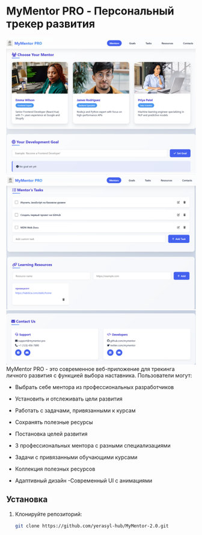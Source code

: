 # MyMentor PRO - Персональный трекер развития

![MyMentor Screenshot](./img/screenshot1.png)
![MyMentor Screenshot](./img/screenshot2.png)
![MyMentor Screenshot](./img/screenshot3.png)
MyMentor PRO - это современное веб-приложение для трекинга личного развития с функцией выбора наставника. Пользователи могут:

- Выбрать себе ментора из профессиональных разработчиков
- Установить и отслеживать цели развития
- Работать с задачами, привязанными к курсам
- Сохранять полезные ресурсы

- Постановка целей развития
- 3 профессиональных ментора с разными специализациями
- Задачи с привязанными обучающими курсами
- Коллекция полезных ресурсов
- Адаптивный дизайн
-Современный UI с анимациями

## Установка
1. Клонируйте репозиторий:
   ```bash
   git clone https://github.com/yerasyl-hub/MyMentor-2.0.git